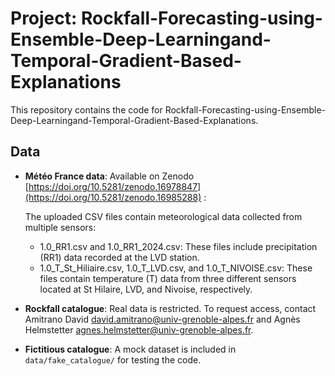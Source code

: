 # Project: Rockfall-Forecasting-using-Ensemble-Deep-Learningand-Temporal-Gradient-Based-Explanations


This repository contains the code for Rockfall-Forecasting-using-Ensemble-Deep-Learningand-Temporal-Gradient-Based-Explanations.

## Data

- **Météo France data**: Available on Zenodo [https://doi.org/10.5281/zenodo.16978847](https://doi.org/10.5281/zenodo.16985288) :
  
  The uploaded CSV files contain meteorological data collected from multiple sensors:
    - 1.0_RR1.csv and 1.0_RR1_2024.csv: These files include precipitation (RR1) data recorded at the LVD station.
    - 1.0_T_St_Hiliaire.csv, 1.0_T_LVD.csv, and 1.0_T_NIVOISE.csv: These files contain temperature (T) data from three different sensors located at St Hilaire, LVD, and Nivoise, respectively.

- **Rockfall catalogue**: Real data is restricted. To request access, contact Amitrano David <david.amitrano@univ-grenoble-alpes.fr> and Agnès Helmstetter <agnes.helmstetter@univ-grenoble-alpes.fr>.
- **Fictitious catalogue**: A mock dataset is included in `data/fake_catalogue/` for testing the code.  
